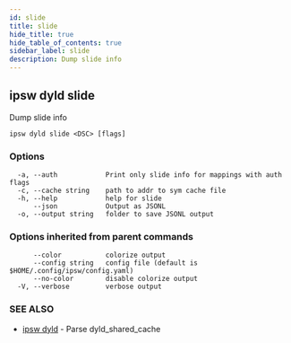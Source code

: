 ```yaml
---
id: slide
title: slide
hide_title: true
hide_table_of_contents: true
sidebar_label: slide
description: Dump slide info
---
```

## ipsw dyld slide

Dump slide info

```
ipsw dyld slide <DSC> [flags]
```

### Options

```
  -a, --auth            Print only slide info for mappings with auth flags
  -c, --cache string    path to addr to sym cache file
  -h, --help            help for slide
      --json            Output as JSONL
  -o, --output string   folder to save JSONL output
```

### Options inherited from parent commands

```
      --color           colorize output
      --config string   config file (default is $HOME/.config/ipsw/config.yaml)
      --no-color        disable colorize output
  -V, --verbose         verbose output
```

### SEE ALSO

* [ipsw dyld](/docs/cli/ipsw/dyld)	 - Parse dyld_shared_cache


